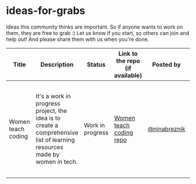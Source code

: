 # ideas-for-grabs
Ideas this community thinks are important. So if anyone wants to work on them, they are free to grab :) Let us know if you start, so others can join and help out! And please share them with us when you're done.

| Title | Description | Status | Link to the repo (if available) | Posted by | Additional |
| ----- | ----------- | ------ | ------------------------------- | --------- | ---------- |
| Women teach coding | It's a work in progress project, the idea is to create a comprehensive list of learning resources made by women in tech. | Work in progress | [Women teach coding repo](https://github.com/ninabreznik/women-teach-coding) | [@ninabreznik](https://github.com/ninabreznik) | I started it but have little time to continue so if anyone would like to collaborate and push it forward, please!|
